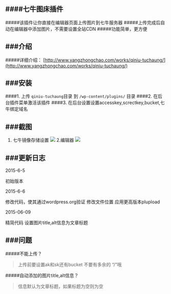 ####七牛图床插件
---
#####该插件让你直接在编辑器页面上传图片到七牛服务器
#####上传完成后自动在编辑器中添加图片，不需要设置全站CDN
#####功能简单，更方便

###介绍
---
#####详细介绍： [http://www.yangzhongchao.com/works/qiniu-tuchaung/](http://www.yangzhongchao.com/works/qiniu-tuchaung/)

###安装
---
####1. 上传 `qiniu-tuchaung`目录 到 `/wp-content/plugins/` 目录
####2. 在后台插件菜单激活该插件
####3. 在后台设置设置accesskey,screctkey,bucket,七牛绑定域名

###截图
---

1. 七牛镜像存储设置
![](http://img.yangzhongchao.com/img%202015-06-05-002.png)
2.编辑器
![](http://img.yangzhongchao.com/img%202015-06-05-003.png)

###更新日志
---
2015-6-5

初始版本
 
2015-6-6

修改代码，使其通过wordpress.org验证
修改文件位置
应用更高版本plupload

2015-06-09

精简代码
设置图片title,alt信息为文章标题

###问题
---

#####不能上传？

>上传前要设置ak和sk还有bucket
不要有多余的 “/”哦

#####自动添加的图片title,alt信息？

>信息默认为文章标题，如果标题为空则为空





 
